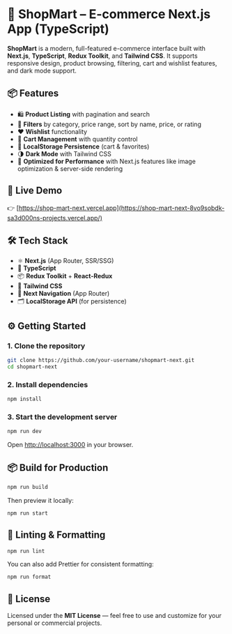 # 🛒 ShopMart – E-commerce Next.js App (TypeScript)

**ShopMart** is a modern, full-featured e-commerce interface built with **Next.js**, **TypeScript**, **Redux Toolkit**, and **Tailwind CSS**. It supports responsive design, product browsing, filtering, cart and wishlist features, and dark mode support.

## 📦 Features

* 🛍 **Product Listing** with pagination and search
* 🎯 **Filters** by category, price range, sort by name, price, or rating
* ❤️ **Wishlist** functionality
* 🛒 **Cart Management** with quantity control
* 💾 **LocalStorage Persistence** (cart & favorites)
* 🌗 **Dark Mode** with Tailwind CSS
* 🚀 **Optimized for Performance** with Next.js features like image optimization & server-side rendering

## 🧪 Live Demo

👉 [https://shop-mart-next.vercel.app](https://shop-mart-next-8vo9sobdk-sa3d000ns-projects.vercel.app/)

## 🛠️ Tech Stack

* ⚛️ **Next.js** (App Router, SSR/SSG)
* 🧠 **TypeScript**
* 📦 **Redux Toolkit** + **React-Redux**
* 🎯 **Tailwind CSS**
* 🧭 **Next Navigation** (App Router)
* 🗂 **LocalStorage API** (for persistence)

## ⚙️ Getting Started

### 1. Clone the repository

```bash
git clone https://github.com/your-username/shopmart-next.git
cd shopmart-next
```

### 2. Install dependencies

```bash
npm install
```

### 3. Start the development server

```bash
npm run dev
```

Open [http://localhost:3000](http://localhost:3000) in your browser.

## 📦 Build for Production

```bash
npm run build
```

Then preview it locally:

```bash
npm run start
```

## 🧹 Linting & Formatting

```bash
npm run lint
```

You can also add Prettier for consistent formatting:

```bash
npm run format
```

## 📄 License

Licensed under the **MIT License** — feel free to use and customize for your personal or commercial projects.
